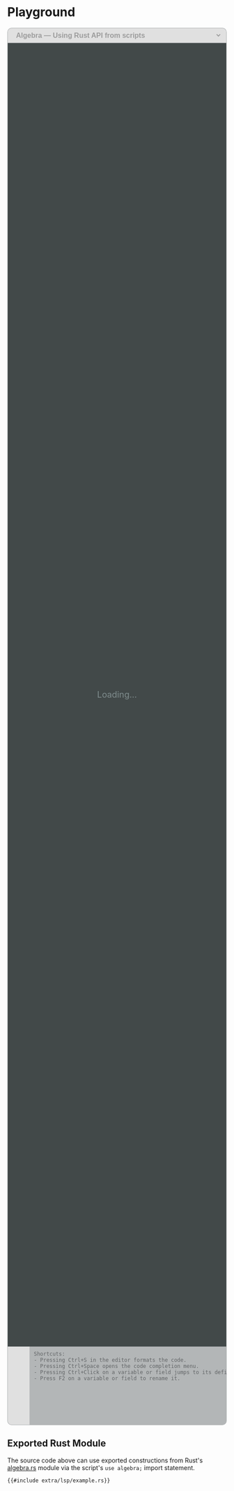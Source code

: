 <!------------------------------------------------------------------------------
  This file is part of "Ad Astra", an embeddable scripting programming
  language platform.

  This work is proprietary software with source-available code.

  To copy, use, distribute, or contribute to this work, you must agree to
  the terms of the General License Agreement:

  https://github.com/Eliah-Lakhin/ad-astra/blob/master/EULA.md

  The agreement grants a Basic Commercial License, allowing you to use
  this work in non-commercial and limited commercial products with a total
  gross revenue cap. To remove this commercial limit for one of your
  products, you must acquire a Full Commercial License.

  If you contribute to the source code, documentation, or related materials,
  you must grant me an exclusive license to these contributions.
  Contributions are governed by the "Contributions" section of the General
  License Agreement.

  Copying the work in parts is strictly forbidden, except as permitted
  under the General License Agreement.

  If you do not or cannot agree to the terms of this Agreement,
  do not use this work.

  This work is provided "as is", without any warranties, express or implied,
  except where such disclaimers are legally invalid.

  Copyright (c) 2024 Ilya Lakhin (Илья Александрович Лахин).
  All rights reserved.
------------------------------------------------------------------------------->

<style>
html.adastra-theme {
    --content-max-width: 950px;
}

#example-select {
    background: #e0e0e0;
    border: none;
    font-size: 16px;
    font-weight: bold;
    padding: 5px;
}

#example-select option {
    font-size: 18px;
}

#example-select:focus {
    outline: none;
}
</style>

<script
    src="extra/libs/require.min.js"
    data-main="extra/playground"
></script>

# Playground

<div style="display: flex; flex-direction: column; height: 80vh;">
    <div style="
        padding: 2px 10px;
        background: #e0e0e0;
        border-radius: 10px 10px 0 0;
        border-style: solid;
        border-color: #b3b6b7;
        border-width: 1px 1px 0 1px;
    ">
        <label style="display: flex;">
            <select id="example-select" style="flex-grow: 1" disabled>
                <option value="algebra" selected>Algebra — Using Rust API from scripts</option>
                <option value="collatz">Collatz — Control flow constructions</option>
                <option value="mutability">Mutability — Passing by reference</option>
                <option value="closures">Closures — Functions are first-order objects</option>
                <option value="structs">OOP — Script structs with fields and methods</option>
                <option value="quicksort">Quicksort — Functions recursion</option>
            </select>
        </label>
    </div>
    <div
        id="editor-container"
        style="
            display: flex;
            padding: 0;
            flex: 1;
            background: #424949;
            border-style: solid;
            border-color: #b3b6b7;
            border-width: 1px 1px 0 1px;
        "
    ><div
        id="editor-placeholder"
        style="
            flex: 1;
            padding: 0;
            margin: 0;
            color: #7f8c8d;
            font-size: 1.4em;
            display: flex;
            align-items: center;
            justify-content: center;
        "
    >
        Loading...
    </div></div>
    <div style="padding: 0; margin: 0; display: flex; width: 100%;;">
        <div style="
            background: #e0e0e0;
            display: flex;
            flex-direction: column;
            border-radius: 0 0 0 10px;
            border-style: solid;
            border-color: #b3b6b7;
            border-width: 0 0 1px 1px;
        ">
            <div style="display: flex; flex-direction: column; flex-grow: 1;">
                <button
                    id="editor-launch-btn"
                    title="Run Script"
                    style="
                        padding: 0;
                        margin: 0;
                        width: 50px;
                        height: 50px;
                        font-size: 2.25em;
                        color: #229954;
                        background: none;
                        border: none;
                    "
                >
                    <i class="fa fa-play"></i>
                </button>
                <button
                    id="editor-stop-btn"
                    title="Stop Script Evaluation"
                    style="
                        display: none;
                        padding: 0;
                        margin: 0;
                        width: 50px;
                        height: 50px;
                        font-size: 2.25em;
                        color: #ba4a00;
                        background: none;
                        border: none;
                    "
                >
                    <i class="fa fa-stop"></i>
                </button>
                <button
                    id="editor-cleanup-btn"
                    title="Cleanup Debug Messages"
                    style="
                        display: none;
                        padding: 0;
                        margin: 0;
                        width: 50px;
                        height: 50px;
                        font-size: 2.25em;
                        color: #d4ac0d;
                        background: none;
                        border: none;
                    "
                >
                    <i class="fa fa-refresh"></i>
                </button>
            </div>
            <div style="display: flex; flex-direction: column;">
                <button
                    id="editor-hints-btn"
                    title="Show Extra Hints"
                    style="
                        padding: 0;
                        margin: 0;
                        width: 50px;
                        height: 50px;
                        font-size: 2.25em;
                        color: #b3b6b7;
                        background: none;
                        border: none;
                    "
                >
                    <i class="fa fa-commenting-o"></i>
                </button>
            </div>
        </div>
        <code
            id="editor-console"
            class="language-adastra-console"
            style="
                padding: 10px;
                margin: 0;
                flex: 1;
                border: 0 !important;
                border-radius: 0 0 10px 0;
                background: #b3b6b7;
                color: #000;
                height: 160px;
                overflow: auto;
                white-space: nowrap;
            "
        >
        <div style="color: #626567;">
            Shortcuts:<br/>
            - Pressing Ctrl+S in the editor formats the code.<br/>
            - Pressing Ctrl+Space opens the code completion menu.<br/>
            - Pressing Ctrl+Click on a variable or field jumps to its definition.<br/>
            - Press F2 on a variable or field to rename it.<br/>
        </div>
        </code>
    </div>
</div>

## Exported Rust Module

The source code above can use exported constructions from Rust's
[algebra.rs](https://github.com/Eliah-Lakhin/ad-astra/tree/master/work/examples/exporting/src/lib.rs)
module via the script's `use algebra;` import statement.

```rust,ignore
{{#include extra/lsp/example.rs}}
```
